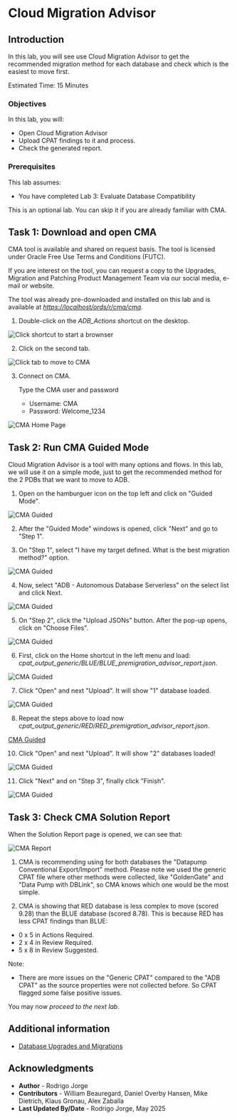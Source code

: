 # Cloud Migration Advisor

## Introduction

In this lab, you will see use Cloud Migration Advisor to get the recommended migration method for each database and check which is the easiest to move first.

Estimated Time: 15 Minutes

### Objectives

In this lab, you will:

* Open Cloud Migration Advisor
* Upload CPAT findings to it and process.
* Check the generated report.

### Prerequisites

This lab assumes:

- You have completed Lab 3: Evaluate Database Compatibility

This is an optional lab. You can skip it if you are already familiar with CMA.

## Task 1: Download and open CMA

CMA tool is available and shared on request basis. The tool is licensed under Oracle Free Use Terms and Conditions (FUTC).

If you are interest on the tool, you can request a copy to the Upgrades, Migration and Patching Product Management Team via our social media, e-mail or website.

The tool was already pre-downloaded and installed on this lab and is available at *[https://localhost/ords/r/cma/cma](https://localhost/ords/r/cma/cma)*.

1. Double-click on the *ADB_Actions* shortcut on the desktop.

![Click shortcut to start a brownser](images/cma-icon.png)

2. Click on the second tab.

![Click tab to move to CMA](images/cma-tab.png)

3. Connect on CMA.

    Type the CMA user and password

    * Username: CMA
    * Password: Welcome_1234

![CMA Home Page](images/cma-home.png)

## Task 2: Run CMA Guided Mode

Cloud Migration Advisor is a tool with many options and flows.
In this lab, we will use it on a simple mode, just to get the recommended method for the 2 PDBs that we want to move to ADB.

1. Open on the hamburguer icon on the top left and click on "Guided Mode".

![CMA Guided](images/cma-guided-1.png)

2. After the "Guided Mode" windows is opened, click "Next" and go to "Step 1".

3. On "Step 1", select "I have my target defined. What is the best migration method?" option.

![CMA Guided](images/cma-guided-2.png)

4. Now, select "ADB - Autonomous Database Serverless" on the select list and click Next.

![CMA Guided](images/cma-guided-3.png)

5. On "Step 2", click the "Upload JSONs" button. After the pop-up opens, click on "Choose Files".

![CMA Guided](images/cma-guided-4.png)

6. First, click on the Home shortcut in the left menu and load: *cpat\_output\_generic/BLUE/BLUE\_premigration\_advisor\_report.json*.

![CMA Guided](images/cma-guided-5.png)

7. Click "Open" and next "Upload". It will show "1" database loaded.

![CMA Guided](images/cma-guided-6.png)

8. Repeat the steps above to load now *cpat\_output\_generic/RED/RED\_premigration\_advisor\_report.json*.

[CMA Guided](images/cma-guided-7.png)

10.  Click "Open" and next "Upload". It will show "2" databases loaded!

![CMA Guided](images/cma-guided-8.png)

11.  Click "Next" and on "Step 3", finally click "Finish".

![CMA Guided](images/cma-guided-9.png)

## Task 3: Check CMA Solution Report

When the Solution Report page is opened, we can see that:

![CMA Report](images/cma-report.png)

1. CMA is recommending using for both databases the "Datapump Conventional Export/Import" method. Please note we used the generic CPAT file where other methods were collected, like "GoldenGate" and "Data Pump with DBLink", so CMA knows which one would be the most simple.

2. CMA is showing that RED database is less complex to move (scored 9.28) than the BLUE database (scored 8.78). This is because RED has less CPAT findings than BLUE:
  + 0 x 5 in Actions Required.
  + 2 x 4 in Review Required.
  + 5 x 8 in Review Suggested.

  Note:

  * There are more issues on the "Generic CPAT" compared to the "ADB CPAT" as the source properties were not collected before. So CPAT flagged some false positive issues.

You may now *proceed to the next lab*.

## Additional information

* [Database Upgrades and Migrations](https://www.oracle.com/database/upgrades/)

## Acknowledgments

* **Author** - Rodrigo Jorge
* **Contributors** - William Beauregard, Daniel Overby Hansen, Mike Dietrich, Klaus Gronau, Alex Zaballa
* **Last Updated By/Date** - Rodrigo Jorge, May 2025